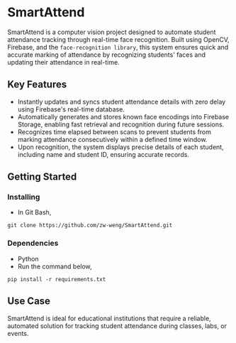 # SmartAttend

SmartAttend is a computer vision project designed to automate student attendance tracking through real-time face recognition. Built using OpenCV, Firebase, and the ```face-recognition library```, this system ensures quick and accurate marking of attendance by recognizing students' faces and updating their attendance in real-time.

## Key Features

* Instantly updates and syncs student attendance details with zero delay using Firebase's real-time database.
* Automatically generates and stores known face encodings into Firebase Storage, enabling fast retrieval and recognition during future sessions.
* Recognizes time elapsed between scans to prevent students from marking attendance consecutively within a defined time window.
* Upon recognition, the system displays precise details of each student, including name and student ID, ensuring accurate records.

## Getting Started

### Installing

* In Git Bash,
```
git clone https://github.com/zw-weng/SmartAttend.git
```

### Dependencies

* Python
* Run the command below,
```
pip install -r requirements.txt
```

## Use Case
SmartAttend is ideal for educational institutions that require a reliable, automated solution for tracking student attendance during classes, labs, or events.
